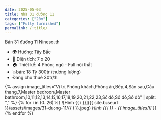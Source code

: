 ```yaml
---
date: 2025-05-03
title: Nhà 31 đường 11 
categories: ["20m"]
tags: ["Fully furnished"] 
permalink: /:title/
---
```


Bán 31 đường 11 Ninesouth
- 🌍 Hướng: Tây Bắc
- 📏 Diện tích: 7 x 20  
- 🏠 Thiết kế: 4 Phòng ngủ - Full nội thất
- 💥bán: 18 Tỷ 300tr (thương lượng)
- Đang cho thuê 30tr/th

{% assign image_titles="Vị trí,Phòng khách,Phòng ăn,Bếp,4,Sân sau,Cầu thang,7,Master bedroom,Master bathroom,10,11,12,13,14,15,16,17,18,19,20,21,22,23,Sổ đỏ,Sổ đỏ,Sổ đỏ" | split: "," %}
{% for i in (0..26) %}
![Hình {{ i }}]({{ site.baseurl }}/assets/images/31-duong-11/{{ i }}.jpeg)
_Hình {{ i }} - {{ image_titles[i] }}_
{% endfor %}
